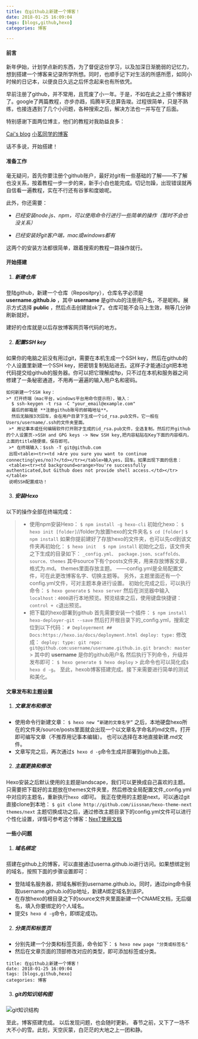 ```yaml
---
title: 在github上新建一个博客！
date: 2018-01-25 16:09:04
tags: [blogs,github,hexo]
categories: 博客

---
```

<!--用#标识符定义标题，#号数量越多标题越小-->
#### 前言
新年伊始，计划学点新的东西，为了督促这份学习，以及加深日渐脆弱的记忆力，想到搭建一个博客来记录所学所想。同时，也顺手记下对生活的所感所愿，如同小时候的日记本，以便良日久远之后怀念起来也有所依凭。

早前注册了github，并不常用，且荒废了小一年。于是，不如在此之上搭个博客好了。google了两篇教程，亦步亦趋，捣腾半天总算告竣。过程很简单，只是不熟练，也接连遇到了几个小问题，各种搜索之后，解决方法也一并写在了后面。

特别感谢下面两位博主，他们的教程对我助益良多：
<!--链接的插入方法：用[]输入链接名，后面紧跟()输入链接地址-->
[Cai's blog](http://ccc013.github.io/2016/01/20/hexo+github%20%E6%90%AD%E5%BB%BA%E5%8D%9A%E5%AE%A2%E6%80%BB%E7%BB%93/)
[小茗同学的博客](http://blog.haoji.me/build-blog-website-by-hexo-github.html)

话不多说，开始搭建！
<!-- more -->
#### 准备工作
毫无疑问，首先你要注册个github账户，最好对git有一些基础的了解——不了解也没关系，按着教程一步一步的来，新手小白也能完成。切记勿躁，出现错误就再自信看一遍教程，实在不行还有谷爹和度娘呢。

此外，你还需要：

  * *已经安装node.js、npm，可以使用命令行进行一些简单的操作（暂时不会也没关系）*
  + *已经安装好git客户端，mac或windows都有*

这两个的安装方法都很简单，跟着搜索的教程一路操作就行。

#### 开始搭建
  1. ##### 新建仓库
  登陆github，新建一个仓库（Repositpry），仓库名字必须是 **username.github.io** ，其中 **username** 是github的注册用户名，不是昵称。展示方式选择 **public** ，然后点击创建就ok了。仓库可能不会马上生效，稍等几分钟刷新就好。

  建好的仓库就是以后存放博客网页等代码的地方。

  2. ##### 配置SSH key
  如果你的电脑之前没有用过git，需要在本机生成一个SSH key，然后在github的个人设置里新建一个SSH key，把密钥复制粘贴进去。这样子才能通过git把本地代码提交给github的服务器。你可以把它理解成ftp，只不过在本机和服务器之间修建了一条秘密通道，不用再一遍遍的输入用户名和密码。

    如何新建一个SSH key：
    >* 打开终端（mac平台，windows平台用命令提示符），输入：
      $ ssh-keygen -t rsa -C "your_email@example.com"
      最后的邮箱是 **注册github账号的邮箱地址**。
      然后无脑按3次回车，会在用户目录下生成一个id_rsa.pub文件。它一般在Users/username/.ssh的文件夹里面。
     >* 用记事本或任何编辑软件打开刚才生成的id_rsa.pub文件，全选复制。然后打开github的个人设置页->SSH and GPG keys -> New SSH key,把内容粘贴在Key下面的内容框内，上面的title随便填，保存即可。
     >* 在终端输入：$ssh -T git@github.com
     出现<table><tr><td >Are you sure you want to continue connecting(yes/no)?</td></tr></table>输入yes，回车。如果出现下面的信息：
     <table><tr><td background=orange>You're successfully authenticated,but Github does not provide shell access.</td></tr></table>
     说明SSH配置成功！

  3. ##### 安装Hexo
  以下的操作全部在终端完成：
  >* 使用npm安装Hexo：
  `$ npm install -g hexo-cli`
  初始化hexo：
` $ hexo init [folder] `//folder为放置hexo的文件夹名
  `$ cd [folder]`
  `$ npm install`
  如果你提前建好了存放hexo的文件夹，也可以先cd到该文件夹再初始化：
  `$ hexo init`
`  $ npm install`
  初始化之后，该文件夹之下生成的目录如下：
   `_config.yml、 package.json、scaffolds、source、themes`
   其中source下有个posts文件夹，用来存放博客文章，格式为.md。
   themes里面存放主题。
   ——config.yml是全局配置文件，可在此更改博客名字、切换主题等。
   另外，主题里面还有一个config.yml文件，可对主题本身进行设置。
  初始化完成之后，可以执行命令：
  `$ hexo generate`
  `$ hexo server`
  然后在浏览器中输入`localhost：4000`进行本地预览。预览结束之后，使用键盘快捷键：`control + c`退出预览。
   >* 把下载的hexo部署到github
    首先需要安装一个插件：
    `$ npm install hexo-deployer-git --save`
    然后打开根目录下的_config.yml，搜索定位到以下代码：
    ```
    # Deployerment
    ## Docs:https://hexo.io/docs/deployment.html
    deploy:
    type:
    ```
  >   修改成：
    ```
    deploy:
    type: git
    repo: git@github.com:username/username.github.io.git
    branch: master
    ```
    >  其中的 **username** 是你的github用户名
    然后执行下列命令，升级并发布即可：
    ```
    $ hexo generate
    $ hexo deploy
    ```
    >  此命令也可以简化成`$ hexo d -g`。
    至此，hexob博客搭建完成。接下来需要进行简单的测试和美化。

#### 文章发布和主题设置

  1. ##### 文章发布和修改
   * 使用命令行新建文章：
  `$ hexo new “新建的文章名字”`
  之后，本地硬盘hexo所在的文件夹/source/posts里面就会出现一个以文章名字命名的md文件。打开即可编写文章（不推荐用记事本编辑）。
  也可以选择在本地直接新建.md文件。
   * 文章写完之后，再次通过`$ hexo d -g`命令生成并部署到github上面。

  2. ##### 主题更换和修改
  Hexo安装之后默认使用的主题是landscape，我们可以更换成自己喜欢的主题。只需要把下载好的主题放在themes文件夹里，然后修改全局配置文件_config.yml中对应的主题名，重新执行`hexo d`即可。
  我正在使用的主题是next，可以通过git直接clone到本地：
  `$ git clone http://github.com/iissnan/hexo-theme-next themes/next`
  主题切换成功之后，通过修改主题目录下的config.yml文件可以进行个性化设置，详情可参考这个博客：[NexT使用文档](http://theme-next.iissnan.com/)

#### 一些小问题
  1. ##### 域名绑定
  搭建在github上的博客，可以直接通过userna.github.io进行访问。如果想绑定别的域名，按照下面的步骤设置即可：
   * 登陆域名服务器，把域名解析到username.github.io。同时，通过ping命令获取username.github.io的ip地址，新建A绑定域名到该IP。
   * 在存放hexo的根目录之下的source文件夹里面新建一个CNAME文档，无后缀名，填入你要绑定的个人域名。
   * 提交`$ hexo d -g`命令，即绑定成功。

  2. ##### 分类页和标签页
   * 分别先建一个分类和标签页面，命令如下：
   `$ hexo new page "分类或标签名"`
   * 然后在文章页面的顶部修改对应的类型，即可添加标签或分类。
   ```
   title: 在github上新建一个博客！
   date: 2018-01-25 16:09:04
   tags: [blogs,github,hexo]
   categories: 博客
   ```
  3. ##### git的知识结构图
  ![git知识结构](http://7xifb5.com1.z0.glb.clouddn.com/wustrive-hexogit%E7%9F%A5%E8%AF%86%E7%BB%93%E6%9E%84.png)

   至此，博客搭建完成。
   以后发现问题，也会随时更新。
   春节之前，又下了一场不大不小的雪。此刻，天空灰蒙，白茫茫的大地之上一团和静。
